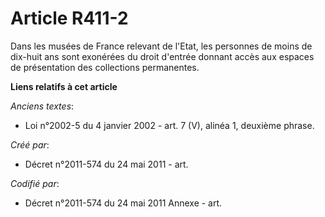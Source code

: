 # Article R411-2

Dans les musées de France relevant de l'Etat, les personnes de moins de dix-huit ans sont exonérées du droit d'entrée donnant
accès aux espaces de présentation des collections permanentes.

**Liens relatifs à cet article**

_Anciens textes_:

  - Loi n°2002-5 du 4 janvier 2002 - art. 7 (V), alinéa 1, deuxième phrase.

_Créé par_:

  - Décret n°2011-574 du 24 mai 2011  - art.

_Codifié par_:

  - Décret n°2011-574 du 24 mai 2011 Annexe - art.
